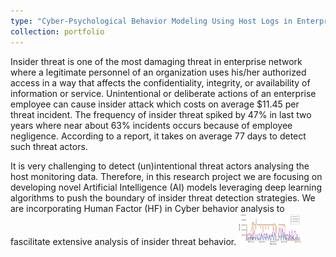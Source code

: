 ```yaml
---
type: "Cyber-Psychological Behavior Modeling Using Host Logs in Enterprise Network"
collection: portfolio
---
```


Insider threat is one of the most damaging threat in enterprise network where a legitimate personnel of an organization uses his/her authorized access in a way that affects the confidentiality, integrity, or availability of information or service. Unintentional or deliberate actions of an enterprise employee can cause insider attack which costs on average $11.45 per threat incident. The frequency of insider threat spiked by 47% in last two years where near about 63% incidents occurs because of employee negligence. According to a report, it takes on average 77 days to detect such threat actors.

It is very challenging to detect (un)intentional threat actors analysing the host monitoring data. Therefore, in this research project we are focusing on developing novel Artificial Intelligence (AI) models leveraging deep learning algorithms to push the boundary of insider threat detection strategies. We are incorporating Human Factor (HF) in Cyber behavior analysis to fascilitate extensive analysis of insider threat behavior. 
<img src='/images/log_trend.png' width = "100" height = "50">

